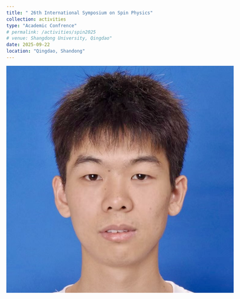 ```yaml
---
title: " 26th International Symposium on Spin Physics"
collection: activities
type: "Academic Confrence"
# permalink: /activities/spin2025
# venue: Shangdong University, Qingdao"
date: 2025-09-22
location: "Qingdao, Shandong"
---
```

<img src="/images/profile.jpeg" 
     alt="SPIN2025, Qingdao" 
     style="display: block; margin: 0 auto; max-width: 600px;"/>